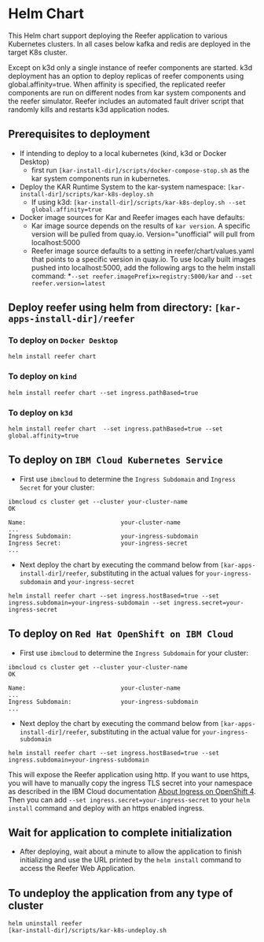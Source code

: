 <!--
# Copyright IBM Corporation 2020,2021
#
# Licensed under the Apache License, Version 2.0 (the "License");
# you may not use this file except in compliance with the License.
# You may obtain a copy of the License at
#
#     http://www.apache.org/licenses/LICENSE-2.0
#
# Unless required by applicable law or agreed to in writing, software
# distributed under the License is distributed on an "AS IS" BASIS,
# WITHOUT WARRANTIES OR CONDITIONS OF ANY KIND, either express or implied.
# See the License for the specific language governing permissions and
# limitations under the License.
-->

# Helm Chart

This Helm chart support deploying the Reefer application to various Kubernetes clusters.
In all cases below kafka and redis are deployed in the target K8s cluster.  

Except on k3d only a single instance of reefer components are started.
k3d deployment has an option to deploy replicas of reefer components using global.affinity=true.
When affinity is specified, the replicated reefer components are run on different nodes from
kar system components and the reefer simulator.
Reefer includes an automated fault driver script that randomly kills and restarts k3d application nodes.

## Prerequisites to deployment 
 * If intending to deploy to a local kubernetes (kind, k3d or Docker Desktop)
   * first run `[kar-install-dir]/scripts/docker-compose-stop.sh` as the kar system components run in kubernetes.
 * Deploy the KAR Runtime System to the kar-system namespace: `[kar-install-dir]/scripts/kar-k8s-deploy.sh`  
   * If using k3d: ```[kar-install-dir]/scripts/kar-k8s-deploy.sh --set global.affinity=true```
 * Docker image sources for Kar and Reefer images each have defaults:
   * Kar image source depends on the results of ```kar version```. A specific version will be pulled from quay.io. Version="unofficial" will pull from localhost:5000
   * Reefer image source defaults to a setting in reefer/chart/values.yaml that points to a specific version in quay.io. To use locally built images pushed into localhost:5000, add the following args to the helm install command:
     *```--set reefer.imagePrefix=registry:5000/kar``` and ```--set reefer.version=latest```

## Deploy reefer using helm from directory: ```[kar-apps-install-dir]/reefer```

### To deploy on `Docker Desktop`
```shell
helm install reefer chart
```

### To deploy on `kind`
```shell
helm install reefer chart --set ingress.pathBased=true
```

### To deploy on `k3d`
```shell
helm install reefer chart  --set ingress.pathBased=true --set global.affinity=true
```

## To deploy on `IBM Cloud Kubernetes Service`
 * First use `ibmcloud` to determine the `Ingress Subdomain` and `Ingress Secret` for your cluster:
```shell
ibmcloud cs cluster get --cluster your-cluster-name
OK

Name:                           your-cluster-name
...
Ingress Subdomain:              your-ingress-subdomain
Ingress Secret:                 your-ingress-secret
...
```
 * Next deploy the chart by executing the command below
from `[kar-apps-install-dir]/reefer`, substituting in
the actual values for `your-ingress-subdomain` and `your-ingress-secret`
```shell
helm install reefer chart --set ingress.hostBased=true --set ingress.subdomain=your-ingress-subdomain --set ingress.secret=your-ingress-secret
```
## To deploy on `Red Hat OpenShift on IBM Cloud`
 * First use `ibmcloud` to determine the `Ingress Subdomain` for your cluster:
```shell
ibmcloud cs cluster get --cluster your-cluster-name
OK

Name:                           your-cluster-name
...
Ingress Subdomain:              your-ingress-subdomain
...
```
 * Next deploy the chart by executing the command below
from `[kar-apps-install-dir]/reefer`, substituting in
the actual value for `your-ingress-subdomain`
```shell
helm install reefer chart --set ingress.hostBased=true --set ingress.subdomain=your-ingress-subdomain
```

This will expose the Reefer application using http.  If you want to
use https, you will have to manually copy the ingress TLS secret into
your namespace as described in the IBM Cloud documentation
[About Ingress on OpenShift 4](https://cloud.ibm.com/docs/openshift?topic=openshift-ingress-about-roks4).
Then you can add `--set ingress.secret=your-ingress-secret` to your
`helm install` command and deploy with an https enabled ingress.

## Wait for application to complete initialization
 * After deploying, wait about a minute to allow the application to
finish initializing and use the URL printed by the `helm install` command
to access the Reefer Web Application.

## To undeploy the application from any type of cluster
```shell
helm uninstall reefer
[kar-install-dir]/scripts/kar-k8s-undeploy.sh
```
